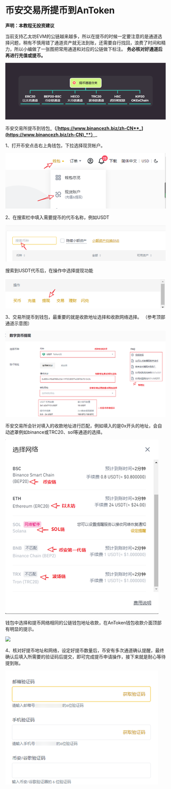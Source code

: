 # 币安交易所提币到AnToken

**声明：本教程无投资建议**

当前支持乙太坊EVM的公链越来越多，所以在提币的时候一定要注意的是通道选择问题，稍有不慎用错了通道资产就无法到账，还需要自行找回，浪费了时间和精力，所以小编做了一张图把常用通道和对应的公链做下标注。 **务必核对好通道后再进行充值或提币。**

![](../../.gitbook/assets/通道分类1.png)

币安交易所提币到钱包_**（**_[_**https://www.binancezh.biz/zh-CN**_](https://www.binancezh.biz/zh-CN)_**）**_

1、打开币安点击右上角钱包，下拉选择现货帐户。

![](../../.gitbook/assets/1.jpg)

2、在搜索栏中填入需要提币的代币名称，例如USDT

![](../../.gitbook/assets/2.jpg)

搜索到USDT代币后，在操作中选择提现功能

![](../../.gitbook/assets/3.jpg)

3、交易所提币到钱包，最重要的就是收款地址选择和收款网络选择。 （参考顶部通道示意图）

![](../../.gitbook/assets/4.jpg)

币安交易所会针对填入的收款地址进行匹配，例如填入的是0x开头的地址，会自动遮罩例如binance或TRC20、sol等通道的选择。

![](../../.gitbook/assets/5.jpg)

钱包中选择和提币网络相同的公链钱包地址收款，在AnToken钱包收款介面顶部有明显的提示。

![](../../.gitbook/assets/1637568638\(1\).jpg)

4、核对好提币地址和网络，设定好提币数量后，币安有多次通道确认提醒，最终确认后填入所需要的验证码后提交，即可完成提币申请操作，接下来就是耐心等待提到账。

![](../../.gitbook/assets/6.jpg)

